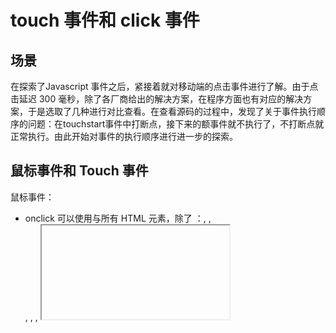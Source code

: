 # touch 事件和 click 事件
## 场景
在探索了Javascript 事件之后，紧接着就对移动端的点击事件进行了解。由于点击延迟 300 毫秒，除了各厂商给出的解决方案，在程序方面也有对应的解决方案，于是选取了几种进行对比查看。在查看源码的过程中，发现了关于事件执行顺序的问题：在touchstart事件中打断点，接下来的额事件就不执行了，不打断点就正常执行。由此开始对事件的执行顺序进行进一步的探索。

## 鼠标事件和 Touch 事件
鼠标事件：
- onclick
可以使用与所有 HTML 元素，除了 ：<base>, <bdo>, <br>, <head>, <html>, <iframe>, <meta>, <param>, <script>, <style>, 和 <title>.
- oncontextmenu
所有 HTML 元素
- ondblclick
可使用于使用 HTML 元素，除了: <base>, <bdo>, <br>, <head>, <html>, <iframe>, <meta>, <param>, <script>, <style>, 和 <title>.
- onmousedown
属性适用于所有 HTMl 元素，除了: <base>, <bdo>, <br>, <head>, <html>, <iframe>, <meta>, <param>, <script>, <style>, 和 <title>.
- onmouseenter
不支持冒泡，不可取消
属性可用于使用 HTML 元素，除了: <base>, <bdo>, <br>, <head>, <html>, <iframe>, <meta>, <param>, <script>, <style>, 和 <title>
- onmouseleave
不支持冒泡，不可取消
属性可用于使用 HTML 元素，除了:<base>, <bdo>, <br>, <head>, <html>, <iframe>, <meta>, <param>, <script>, <style>, 和 <title>
- onmousemove
属性可用于使用 HTML 元素，除了: <base>, <bdo>, <br>, <head>, <html>, <iframe>, <meta>, <param>, <script>, <style>, and <title>.
- onmouseover
属性可用于所有 HTML 元素，除了: <base>, <bdo>, <br>, <head>, <html>, <iframe>, <meta>, <param>, <script>, <style>, 和 <title>.
- onmouseout
属性可用于使用 HTML 元素，除了: <base>, <bdo>, <br>, <head>, <html>, <iframe>, <meta>, <param>, <script>, <style>, 和 <title>.
- onmouseup
属性可用于所有 HTML 元素，除了： <base>, <bdo>, <br>, <head>, <html>, <iframe>, <meta>, <param>, <script>, <style>, 和 <title>.
## PC端事件触发
### 不点击的情况下
首先要说明一下

## 参考资料
- [MDN Touch](https://developer.mozilla.org/en-US/docs/Web/API/Touch)